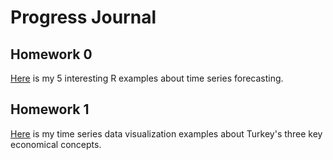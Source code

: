# Progress Journal 

## Homework 0

[Here](files/IE360_Spring21_Homework0.html) is my 5 interesting R examples about time series forecasting.

## Homework 1

[Here](files/homework1/homework1.html) is my time series data visualization examples about Turkey's three key economical concepts.
